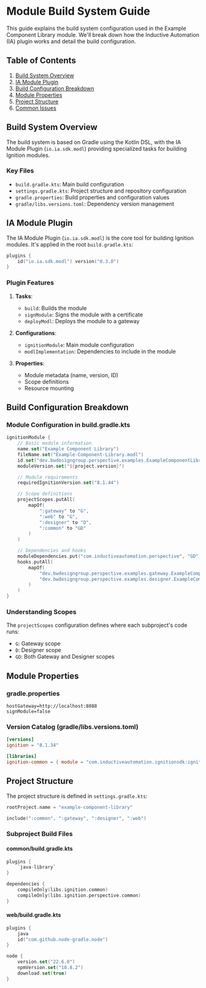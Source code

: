 # Module Build System Guide

This guide explains the build system configuration used in the Example Component Library module. We'll break down how the Inductive Automation (IA) plugin works and detail the build configuration.

## Table of Contents

1. [Build System Overview](#build-system-overview)
2. [IA Module Plugin](#ia-module-plugin)
3. [Build Configuration Breakdown](#build-configuration-breakdown)
4. [Module Properties](#module-properties)
5. [Project Structure](#project-structure)
6. [Common Issues](#common-issues)

## Build System Overview

The build system is based on Gradle using the Kotlin DSL, with the IA Module Plugin (`io.ia.sdk.modl`) providing specialized tasks for building Ignition modules.

### Key Files

- `build.gradle.kts`: Main build configuration
- `settings.gradle.kts`: Project structure and repository configuration
- `gradle.properties`: Build properties and configuration values
- `gradle/libs.versions.toml`: Dependency version management

## IA Module Plugin

The IA Module Plugin (`io.ia.sdk.modl`) is the core tool for building Ignition modules. It's applied in the root `build.gradle.kts`:

```kotlin
plugins {
    id("io.ia.sdk.modl") version("0.3.0")
}
```

### Plugin Features

1. **Tasks**:

   - `build`: Builds the module
   - `signModule`: Signs the module with a certificate
   - `deployModl`: Deploys the module to a gateway

2. **Configurations**:

   - `ignitionModule`: Main module configuration
   - `modlImplementation`: Dependencies to include in the module

3. **Properties**:
   - Module metadata (name, version, ID)
   - Scope definitions
   - Resource mounting

## Build Configuration Breakdown

### Module Configuration in build.gradle.kts

```kotlin
ignitionModule {
    // Basic module information
    name.set("Example Component Library")
    fileName.set("Example-Component-Library.modl")
    id.set("dev.bwdesigngroup.perspective.examples.ExampleComponentLibrary")
    moduleVersion.set("${project.version}")

    // Module requirements
    requiredIgnitionVersion.set("8.1.44")

    // Scope definitions
    projectScopes.putAll(
        mapOf(
            ":gateway" to "G",
            ":web" to "G",
            ":designer" to "D",
            ":common" to "GD"
        )
    )

    // Dependencies and hooks
    moduleDependencies.put("com.inductiveautomation.perspective", "GD")
    hooks.putAll(
        mapOf(
            "dev.bwdesigngroup.perspective.examples.gateway.ExampleComponentLibraryGatewayHook" to "G",
            "dev.bwdesigngroup.perspective.examples.designer.ExampleComponentLibraryDesignerHook" to "D"
        )
    )
}
```

### Understanding Scopes

The `projectScopes` configuration defines where each subproject's code runs:

- `G`: Gateway scope
- `D`: Designer scope
- `GD`: Both Gateway and Designer scopes

## Module Properties

### gradle.properties

```properties
hostGateway=http://localhost:8088
signModule=false
```

### Version Catalog (gradle/libs.versions.toml)

```toml
[versions]
ignition = "8.1.34"

[libraries]
ignition-common = { module = "com.inductiveautomation.ignitionsdk:ignition-common", version.ref = "ignition" }
```

## Project Structure

The project structure is defined in `settings.gradle.kts`:

```kotlin
rootProject.name = "example-component-library"

include(":common", ":gateway", ":designer", ":web")
```

### Subproject Build Files

#### common/build.gradle.kts

```kotlin
plugins {
    `java-library`
}

dependencies {
    compileOnly(libs.ignition.common)
    compileOnly(libs.ignition.perspective.common)
}
```

#### web/build.gradle.kts

```kotlin
plugins {
    java
    id("com.github.node-gradle.node")
}

node {
    version.set("22.6.0")
    npmVersion.set("10.8.2")
    download.set(true)
}
```
